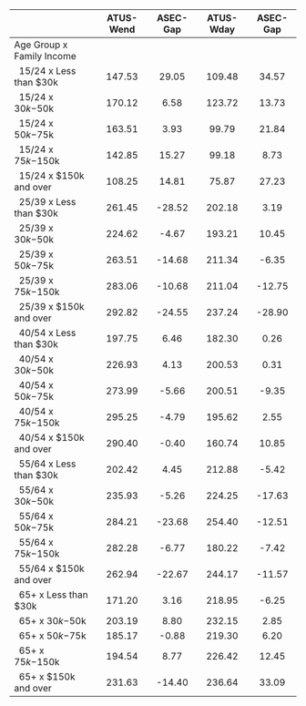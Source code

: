 
|                      |    ATUS-Wend |     ASEC-Gap |    ATUS-Wday |     ASEC-Gap |
| -------------------- | :----------: | :----------: | :----------: | :----------: |
| Age Group x Family Income |              |              |              |              |
| &nbsp;&nbsp;15/24 x Less than $30k |       147.53 |        29.05 |       109.48 |        34.57 |
| &nbsp;&nbsp;15/24 x $30k-$50k |       170.12 |         6.58 |       123.72 |        13.73 |
| &nbsp;&nbsp;15/24 x $50k-$75k |       163.51 |         3.93 |        99.79 |        21.84 |
| &nbsp;&nbsp;15/24 x $75k-$150k |       142.85 |        15.27 |        99.18 |         8.73 |
| &nbsp;&nbsp;15/24 x $150k and over |       108.25 |        14.81 |        75.87 |        27.23 |
| &nbsp;&nbsp;25/39 x Less than $30k |       261.45 |       -28.52 |       202.18 |         3.19 |
| &nbsp;&nbsp;25/39 x $30k-$50k |       224.62 |        -4.67 |       193.21 |        10.45 |
| &nbsp;&nbsp;25/39 x $50k-$75k |       263.51 |       -14.68 |       211.34 |        -6.35 |
| &nbsp;&nbsp;25/39 x $75k-$150k |       283.06 |       -10.68 |       211.04 |       -12.75 |
| &nbsp;&nbsp;25/39 x $150k and over |       292.82 |       -24.55 |       237.24 |       -28.90 |
| &nbsp;&nbsp;40/54 x Less than $30k |       197.75 |         6.46 |       182.30 |         0.26 |
| &nbsp;&nbsp;40/54 x $30k-$50k |       226.93 |         4.13 |       200.53 |         0.31 |
| &nbsp;&nbsp;40/54 x $50k-$75k |       273.99 |        -5.66 |       200.51 |        -9.35 |
| &nbsp;&nbsp;40/54 x $75k-$150k |       295.25 |        -4.79 |       195.62 |         2.55 |
| &nbsp;&nbsp;40/54 x $150k and over |       290.40 |        -0.40 |       160.74 |        10.85 |
| &nbsp;&nbsp;55/64 x Less than $30k |       202.42 |         4.45 |       212.88 |        -5.42 |
| &nbsp;&nbsp;55/64 x $30k-$50k |       235.93 |        -5.26 |       224.25 |       -17.63 |
| &nbsp;&nbsp;55/64 x $50k-$75k |       284.21 |       -23.68 |       254.40 |       -12.51 |
| &nbsp;&nbsp;55/64 x $75k-$150k |       282.28 |        -6.77 |       180.22 |        -7.42 |
| &nbsp;&nbsp;55/64 x $150k and over |       262.94 |       -22.67 |       244.17 |       -11.57 |
| &nbsp;&nbsp;65+ x Less than $30k |       171.20 |         3.16 |       218.95 |        -6.25 |
| &nbsp;&nbsp;65+ x $30k-$50k |       203.19 |         8.80 |       232.15 |         2.85 |
| &nbsp;&nbsp;65+ x $50k-$75k |       185.17 |        -0.88 |       219.30 |         6.20 |
| &nbsp;&nbsp;65+ x $75k-$150k |       194.54 |         8.77 |       226.42 |        12.45 |
| &nbsp;&nbsp;65+ x $150k and over |       231.63 |       -14.40 |       236.64 |        33.09 |

